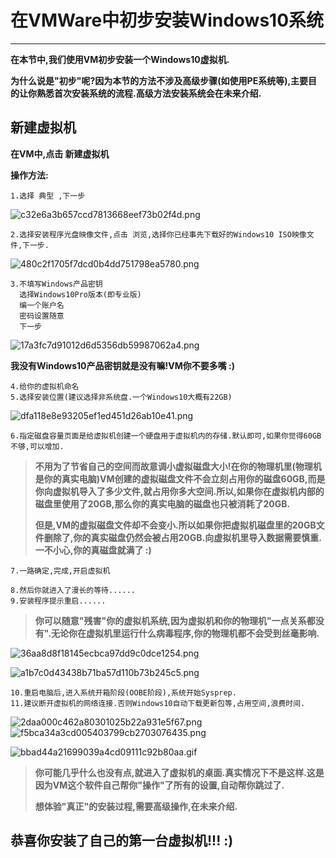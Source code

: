 # 在VMWare中初步安装Windows10系统

******

  **在本节中,我们使用VM初步安装一个Windows10虚拟机.**

  **为什么说是"初步"呢?因为本节的方法不涉及高级步骤(如使用PE系统等),主要目的让你熟悉首次安装系统的流程.高级方法安装系统会在未来介绍.**

## 新建虚拟机

**在VM中,点击 新建虚拟机**

**操作方法:**

    1.选择 典型 ,下一步

![c32e6a3b657ccd7813668eef73b02f4d.png](https://i.miji.bid/2024/02/25/c32e6a3b657ccd7813668eef73b02f4d.png)

    2.选择安装程序光盘映像文件,点击 浏览,选择你已经事先下载好的Windows10 ISO映像文件,下一步.

![480c2f1705f7dcd0b4dd751798ea5780.png](https://i.miji.bid/2024/02/25/480c2f1705f7dcd0b4dd751798ea5780.png)

    3.不填写Windows产品密钥
      选择Windows10Pro版本(即专业版)
      编一个账户名
      密码设置随意
      下一步

![17a3fc7d91012d6d5356db59987062a4.png](https://i.miji.bid/2024/02/25/17a3fc7d91012d6d5356db59987062a4.png)

**我没有Windows10产品密钥就是没有嘛!VM你不要多嘴 :)**

    4.给你的虚拟机命名
    5.选择安装位置(建议选择非系统盘.一个Windows10大概有22GB)

![dfa118e8e93205ef1ed451d26ab10e41.png](https://i.miji.bid/2024/02/25/dfa118e8e93205ef1ed451d26ab10e41.png)

    6.指定磁盘容量页面是给虚拟机创建一个硬盘用于虚拟机内的存储.默认即可,如果你觉得60GB不够,可以增加.

> **不用为了节省自己的空间而故意调小虚拟磁盘大小!在你的物理机里(物理机是你的真实电脑)VM创建的虚拟磁盘文件不会立刻占用你的磁盘60GB,而是你向虚拟机导入了多少文件,就占用你多大空间.所以,如果你在虚拟机内部的磁盘里使用了20GB,那么你的真实电脑的磁盘也只被消耗了20GB.**
> 
> **但是,VM的虚拟磁盘文件却不会变小.所以如果你把虚拟机磁盘里的20GB文件删除了,你的真实磁盘仍然会被占用20GB.向虚拟机里导入数据需要慎重.一不小心,你的真磁盘就满了 :)**

    7.一路确定,完成,开启虚拟机

    8.然后你就进入了漫长的等待......
    9.安装程序提示重启......



> **你可以随意"残害"你的虚拟机系统,因为虚拟机和你的物理机"一点关系都没有".无论你在虚拟机里运行什么病毒程序,你的物理机都不会受到丝毫影响.**



![36aa8d8f18145ecbca97dd9c0dce1254.png](https://i.miji.bid/2024/02/25/36aa8d8f18145ecbca97dd9c0dce1254.png)

![a1b7c0d43438b71ba57d110b73b245c5.png](https://i.miji.bid/2024/02/25/a1b7c0d43438b71ba57d110b73b245c5.png)

    10.重启电脑后,进入系统开箱阶段(OOBE阶段),系统开始Sysprep.
    11.建议断开虚拟机的网络连接.否则Windows10自动下载更新包等,占用空间,浪费时间.
![2daa000c462a80301025b22a931e5f67.png](https://i.miji.bid/2024/02/25/2daa000c462a80301025b22a931e5f67.png)
![f5bca34a3cd005403799cb2703076435.png](https://i.miji.bid/2024/02/25/f5bca34a3cd005403799cb2703076435.png)


![bbad44a21699039a4cd09111c92b80aa.gif](https://i.miji.bid/2024/02/25/bbad44a21699039a4cd09111c92b80aa.gif)
> **你可能几乎什么也没有点,就进入了虚拟机的桌面.真实情况下不是这样.这是因为VM这个软件自己帮你"操作"了所有的设置,自动帮你跳过了.**
> 
> **想体验"真正"的安装过程,需要高级操作,在未来介绍.**





## 恭喜你安装了自己的第一台虚拟机!!! :)
